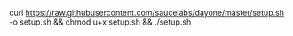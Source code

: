curl https://raw.githubusercontent.com/saucelabs/dayone/master/setup.sh -o setup.sh && chmod u+x setup.sh && ./setup.sh
